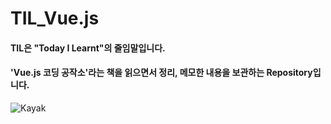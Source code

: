 # TIL_Vue.js

#### TIL은 "Today I Learnt"의 줄임말입니다.

#### 'Vue.js 코딩 공작소'라는 책을 읽으면서 정리, 메모한 내용을 보관하는 Repository입니다.

![Kayak][logo]

[logo]: http://www.gstatic.com/webp/gallery/2.jpg "To go kayaking."